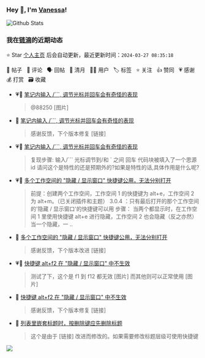 ### Hey 👋, I'm [Vanessa](http://vanessa.b3log.org/)!

![Github Stats](https://github-readme-stats.vercel.app/api?username=Vanessa219&show_icons=true)

<!--events start -->

### 我在[链滴](https://ld246.com)的近期动态

⭐️ Star [个人主页](https://github.com/Vanessa219/Vanessa219) 后会自动更新，最近更新时间：`2024-03-27 08:35:18`

📝 帖子 &nbsp; 💬 评论 &nbsp; 🗣 回帖 &nbsp; 🌙 清月 &nbsp; 👨‍💻 用户 &nbsp; 🏷️ 标签 &nbsp; ⭐️ 关注 &nbsp; 👍 赞同 &nbsp; 💗 感谢 &nbsp; 💰 打赏 &nbsp; 🗃 收藏

* 💗💬 [笔记内输入 /```, 调节光标并回车会有奇怪的表现](https://ld246.com/article/1711453114763/comment/1711456056733#comments)

  > @88250 [图片]
* 💬 [笔记内输入 /```, 调节光标并回车会有奇怪的表现](https://ld246.com/article/1711453114763/comment/1711462696651#comments)

  > 感谢反馈，下个版本修复 [链接]
* 💗📝 [笔记内输入 /```, 调节光标并回车会有奇怪的表现](https://ld246.com/article/1711453114763)

  > 复现步骤: 输入/``` 光标调节到/和 ` 之间 回车 代码块被填入了一个思源 id 请问这个是特性的还是预期外的?如果是特性的话,具体作用是什么呢?
* 💗📝 [多个工作空间的 "隐藏 / 显示窗口" 快捷键公用，无法分别打开](https://ld246.com/article/1710740480887)

  > 前提：创建两个工作空间，工作空间 1 的快捷键为 alt+e，工作空间 2 为 alt+m。（已关闭插件和主题） 3.0.4 ：只有最后打开的那个工作空间的'隐藏 / 显示窗口'的快捷键可以用 步骤： 当两个都显示时，在工作空间 1 里使用快捷键 alt+e 进行隐藏，工作空间 2 也会隐藏（反之亦然） 当一个隐藏，一 ..
* 💬 [多个工作空间的 "隐藏 / 显示窗口" 快捷键公用，无法分别打开](https://ld246.com/article/1710740480887/comment/1711458141975#comments)

  > 感谢反馈，下个版本改进 [链接]
* 💗📝 [快捷键 alt+f2 在 "隐藏 / 显示窗口" 中不生效](https://ld246.com/article/1710912729894)

  > 测试了下，这个是 f1 到 f12 都无效 [图片] 而其他则可以正常使用 [图片]
* 💬 [快捷键 alt+f2 在 "隐藏 / 显示窗口" 中不生效](https://ld246.com/article/1710912729894/comment/1711444283041#comments)

  > 感谢反馈，下个版本修复 [链接]
* 💬 [列表里嵌套标题时，按删除键应先删除标题](https://ld246.com/article/1711415525973/comment/1711442634366#comments)

  > 这个是由于 [链接] 改进而修改的。如果需要修改标题层级可使用快捷键


<!--events end -->

<a title="Hits" target="_blank" href="https://github.com/Vanessa219/Vanessa219"><img src="https://hits.b3log.org/Vanessa219/Vanessa219.svg"></a>
